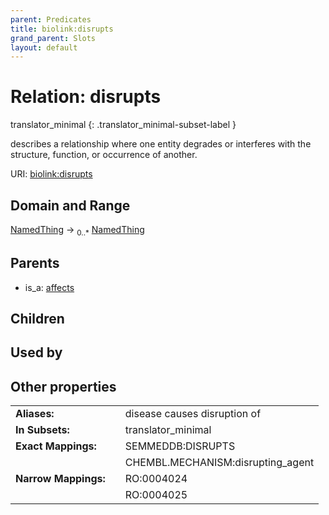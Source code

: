 ```yaml
---
parent: Predicates
title: biolink:disrupts
grand_parent: Slots
layout: default
---
```


# Relation: disrupts

translator_minimal
{: .translator_minimal-subset-label }


describes a relationship where one entity degrades or interferes with the structure, function, or occurrence of another.

URI: [biolink:disrupts](https://w3id.org/biolink/disrupts)

## Domain and Range

[NamedThing](NamedThing.md) ->  <sub>0..\*</sub> [NamedThing](NamedThing.md)

## Parents

 *  is_a: [affects](affects.md)

## Children


## Used by


## Other properties

|  |  |  |
| --- | --- | --- |
| **Aliases:** | | disease causes disruption of |
| **In Subsets:** | | translator_minimal |
| **Exact Mappings:** | | SEMMEDDB:DISRUPTS |
|  | | CHEMBL.MECHANISM:disrupting_agent |
| **Narrow Mappings:** | | RO:0004024 |
|  | | RO:0004025 |

